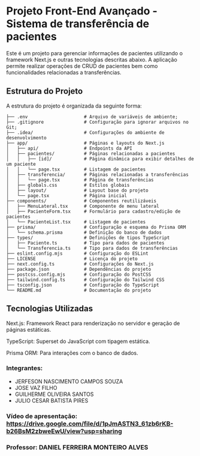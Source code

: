 # Projeto Front-End Avançado - Sistema de transferência de pacientes

Este é um projeto para gerenciar informações de pacientes utilizando o framework Next.js e outras tecnologias descritas abaixo. A aplicação permite realizar operações de CRUD de pacientes bem como funcionalidades relacionadas a transferências.

## Estrutura do Projeto

A estrutura do projeto é organizada da seguinte forma:
```plaintext
├── .env                     # Arquivo de variáveis de ambiente;
├── .gitignore               # Configuração para ignorar arquivos no Git;
├── .idea/                   # Configurações do ambiente de desenvolvimento
├── app/                     # Páginas e layouts do Next.js
│   ├── api/                 # Endpoints da API
│   ├── pacientes/           # Páginas relacionadas a pacientes
│   │   ├── [id]/            # Página dinâmica para exibir detalhes de um paciente
│   │   └── page.tsx         # Listagem de pacientes
│   ├── transferencia/       # Páginas relacionadas a transferências
│   │   └── page.tsx         # Página de transferências
│   ├── globals.css          # Estilos globais
│   ├── layout/              # Layout base do projeto
│   └── page.tsx             # Página inicial
├── components/              # Componentes reutilizáveis
│   ├── MenuLateral.tsx      # Componente de menu lateral
│   ├── PacienteForm.tsx     # Formulário para cadastro/edição de pacientes
│   └── PacienteList.tsx     # Listagem de pacientes
├── prisma/                  # Configuração e esquema do Prisma ORM
│   └── schema.prisma        # Definição do banco de dados
├── types/                   # Definições de tipos TypeScript
│   ├── Paciente.ts          # Tipo para dados de pacientes
│   └── Transferencia.ts     # Tipo para dados de transferências
├── eslint.config.mjs        # Configuração do ESLint
├── LICENSE                  # Licença do projeto
├── next.config.ts           # Configurações do Next.js
├── package.json             # Dependências do projeto
├── postcss.config.mjs       # Configuração do PostCSS
├── tailwind.config.ts       # Configuração do Tailwind CSS
├── tsconfig.json            # Configuração do TypeScript
└── README.md                # Documentação do projeto
```
## Tecnologias Utilizadas

Next.js: Framework React para renderização no servidor e geração de páginas estáticas.

TypeScript: Superset do JavaScript com tipagem estática.

Prisma ORM: Para interações com o banco de dados.

### Integrantes: 
- JERFESON NASCIMENTO CAMPOS SOUZA
- JOSE VAZ FILHO
- GUILHERME OLIVEIRA SANTOS
- JULIO CESAR BATISTA PIRES
  
### Vídeo de apresentação: https://drive.google.com/file/d/1pJmASTN3_61zb6rKB-b26BsM2zbweEwU/view?usp=sharing  

### Professor: DANIEL FERREIRA MONTEIRO ALVES


